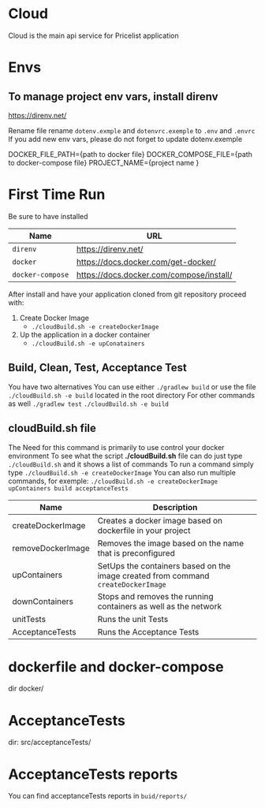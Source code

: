 # Cloud
Cloud is the main api service for Pricelist application

# Envs
## To manage project env vars, install direnv
https://direnv.net/

Rename file rename `dotenv.exmple` and `dotenvrc.exemple` to `.env` and `.envrc`
If you add new env vars, please do not forget to update dotenv.exemple

DOCKER_FILE_PATH={path to docker file}
DOCKER_COMPOSE_FILE={path to docker-compose file}
PROJECT_NAME={project name }

# First Time Run
Be sure to have installed

| Name              | URL                                       |
| ------------------|-------------------------------------------|
| `direnv`          | https://direnv.net/                       |
| `docker`          | https://docs.docker.com/get-docker/       |
| `docker-compose`  | https://docs.docker.com/compose/install/  |

After install and have your application cloned from git repository proceed with:
1. Create Docker Image 
    - `./cloudBuild.sh -e createDockerImage`
2. Up the application in a docker container
    - `./cloudBuild.sh -e upConatainers`

## Build, Clean, Test, Acceptance Test
You have two alternatives
You can use either `./gradlew build` or use the file `./cloudBuild.sh -e build` located in the root directory
For other commands as well `./gradlew test` `./cloudBuild.sh -e build`

## cloudBuild.sh file
The Need for this command is primarily to use control your docker environment
To see what the script **./cloudBuild.sh** file can do just type `./cloudBuild.sh` and it shows a list of commands
To run a command simply type `./cloudBuild.sh -e createDockerImage`
You can also run multiple commands, for exemple:
`./cloudBuild.sh -e createDockerImage upContainers build acceptanceTests`

|Name               | Description                                                                       |
|-------------------|-----------------------------------------------------------------------------------|
| createDockerImage | Creates a docker image based on dockerfile in your project                        |
| removeDockerImage | Removes the image based on the name that is preconfigured                         |
| upContainers      | SetUps the containers based on the image created from command `createDockerImage` |
| downContainers    | Stops and removes the running containers as well as the network                   |
| unitTests         | Runs the unit Tests                                                               |
| AcceptanceTests   | Runs the Acceptance Tests                                                         |

# dockerfile and docker-compose
dir docker/

# AcceptanceTests
dir: src/acceptanceTests/
# AcceptanceTests reports
You can find acceptanceTests reports in `buid/reports/`


